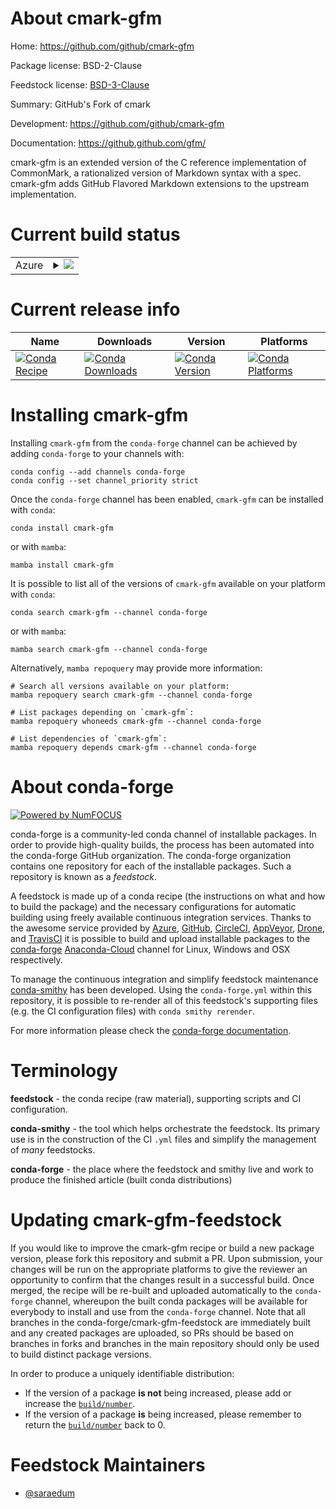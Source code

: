 About cmark-gfm
===============

Home: https://github.com/github/cmark-gfm

Package license: BSD-2-Clause

Feedstock license: [BSD-3-Clause](https://github.com/conda-forge/cmark-gfm-feedstock/blob/main/LICENSE.txt)

Summary: GitHub's Fork of cmark

Development: https://github.com/github/cmark-gfm

Documentation: https://github.github.com/gfm/

cmark-gfm is an extended version of the C reference implementation of
CommonMark, a rationalized version of Markdown syntax with a spec.
cmark-gfm adds GitHub Flavored Markdown extensions to the upstream
implementation.


Current build status
====================


<table>
    
  <tr>
    <td>Azure</td>
    <td>
      <details>
        <summary>
          <a href="https://dev.azure.com/conda-forge/feedstock-builds/_build/latest?definitionId=14337&branchName=main">
            <img src="https://dev.azure.com/conda-forge/feedstock-builds/_apis/build/status/cmark-gfm-feedstock?branchName=main">
          </a>
        </summary>
        <table>
          <thead><tr><th>Variant</th><th>Status</th></tr></thead>
          <tbody><tr>
              <td>linux_64</td>
              <td>
                <a href="https://dev.azure.com/conda-forge/feedstock-builds/_build/latest?definitionId=14337&branchName=main">
                  <img src="https://dev.azure.com/conda-forge/feedstock-builds/_apis/build/status/cmark-gfm-feedstock?branchName=main&jobName=linux&configuration=linux_64_" alt="variant">
                </a>
              </td>
            </tr><tr>
              <td>osx_64</td>
              <td>
                <a href="https://dev.azure.com/conda-forge/feedstock-builds/_build/latest?definitionId=14337&branchName=main">
                  <img src="https://dev.azure.com/conda-forge/feedstock-builds/_apis/build/status/cmark-gfm-feedstock?branchName=main&jobName=osx&configuration=osx_64_" alt="variant">
                </a>
              </td>
            </tr><tr>
              <td>win_64</td>
              <td>
                <a href="https://dev.azure.com/conda-forge/feedstock-builds/_build/latest?definitionId=14337&branchName=main">
                  <img src="https://dev.azure.com/conda-forge/feedstock-builds/_apis/build/status/cmark-gfm-feedstock?branchName=main&jobName=win&configuration=win_64_" alt="variant">
                </a>
              </td>
            </tr>
          </tbody>
        </table>
      </details>
    </td>
  </tr>
</table>

Current release info
====================

| Name | Downloads | Version | Platforms |
| --- | --- | --- | --- |
| [![Conda Recipe](https://img.shields.io/badge/recipe-cmark--gfm-green.svg)](https://anaconda.org/conda-forge/cmark-gfm) | [![Conda Downloads](https://img.shields.io/conda/dn/conda-forge/cmark-gfm.svg)](https://anaconda.org/conda-forge/cmark-gfm) | [![Conda Version](https://img.shields.io/conda/vn/conda-forge/cmark-gfm.svg)](https://anaconda.org/conda-forge/cmark-gfm) | [![Conda Platforms](https://img.shields.io/conda/pn/conda-forge/cmark-gfm.svg)](https://anaconda.org/conda-forge/cmark-gfm) |

Installing cmark-gfm
====================

Installing `cmark-gfm` from the `conda-forge` channel can be achieved by adding `conda-forge` to your channels with:

```
conda config --add channels conda-forge
conda config --set channel_priority strict
```

Once the `conda-forge` channel has been enabled, `cmark-gfm` can be installed with `conda`:

```
conda install cmark-gfm
```

or with `mamba`:

```
mamba install cmark-gfm
```

It is possible to list all of the versions of `cmark-gfm` available on your platform with `conda`:

```
conda search cmark-gfm --channel conda-forge
```

or with `mamba`:

```
mamba search cmark-gfm --channel conda-forge
```

Alternatively, `mamba repoquery` may provide more information:

```
# Search all versions available on your platform:
mamba repoquery search cmark-gfm --channel conda-forge

# List packages depending on `cmark-gfm`:
mamba repoquery whoneeds cmark-gfm --channel conda-forge

# List dependencies of `cmark-gfm`:
mamba repoquery depends cmark-gfm --channel conda-forge
```


About conda-forge
=================

[![Powered by
NumFOCUS](https://img.shields.io/badge/powered%20by-NumFOCUS-orange.svg?style=flat&colorA=E1523D&colorB=007D8A)](https://numfocus.org)

conda-forge is a community-led conda channel of installable packages.
In order to provide high-quality builds, the process has been automated into the
conda-forge GitHub organization. The conda-forge organization contains one repository
for each of the installable packages. Such a repository is known as a *feedstock*.

A feedstock is made up of a conda recipe (the instructions on what and how to build
the package) and the necessary configurations for automatic building using freely
available continuous integration services. Thanks to the awesome service provided by
[Azure](https://azure.microsoft.com/en-us/services/devops/), [GitHub](https://github.com/),
[CircleCI](https://circleci.com/), [AppVeyor](https://www.appveyor.com/),
[Drone](https://cloud.drone.io/welcome), and [TravisCI](https://travis-ci.com/)
it is possible to build and upload installable packages to the
[conda-forge](https://anaconda.org/conda-forge) [Anaconda-Cloud](https://anaconda.org/)
channel for Linux, Windows and OSX respectively.

To manage the continuous integration and simplify feedstock maintenance
[conda-smithy](https://github.com/conda-forge/conda-smithy) has been developed.
Using the ``conda-forge.yml`` within this repository, it is possible to re-render all of
this feedstock's supporting files (e.g. the CI configuration files) with ``conda smithy rerender``.

For more information please check the [conda-forge documentation](https://conda-forge.org/docs/).

Terminology
===========

**feedstock** - the conda recipe (raw material), supporting scripts and CI configuration.

**conda-smithy** - the tool which helps orchestrate the feedstock.
                   Its primary use is in the construction of the CI ``.yml`` files
                   and simplify the management of *many* feedstocks.

**conda-forge** - the place where the feedstock and smithy live and work to
                  produce the finished article (built conda distributions)


Updating cmark-gfm-feedstock
============================

If you would like to improve the cmark-gfm recipe or build a new
package version, please fork this repository and submit a PR. Upon submission,
your changes will be run on the appropriate platforms to give the reviewer an
opportunity to confirm that the changes result in a successful build. Once
merged, the recipe will be re-built and uploaded automatically to the
`conda-forge` channel, whereupon the built conda packages will be available for
everybody to install and use from the `conda-forge` channel.
Note that all branches in the conda-forge/cmark-gfm-feedstock are
immediately built and any created packages are uploaded, so PRs should be based
on branches in forks and branches in the main repository should only be used to
build distinct package versions.

In order to produce a uniquely identifiable distribution:
 * If the version of a package **is not** being increased, please add or increase
   the [``build/number``](https://docs.conda.io/projects/conda-build/en/latest/resources/define-metadata.html#build-number-and-string).
 * If the version of a package **is** being increased, please remember to return
   the [``build/number``](https://docs.conda.io/projects/conda-build/en/latest/resources/define-metadata.html#build-number-and-string)
   back to 0.

Feedstock Maintainers
=====================

* [@saraedum](https://github.com/saraedum/)

